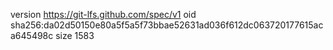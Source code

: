 version https://git-lfs.github.com/spec/v1
oid sha256:da02d50150e80a5f5a5f73bbae52631ad036f612dc063720177615aca645498c
size 1583
